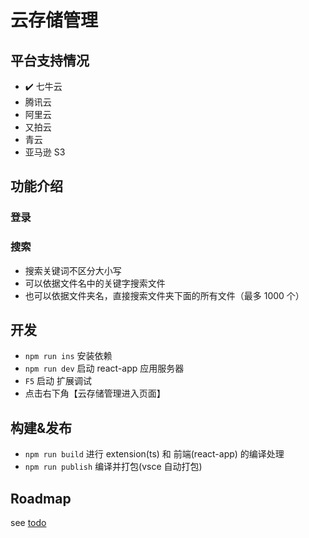 # 云存储管理

## 平台支持情况

- ✔️ 七牛云
- 腾讯云
- 阿里云
- 又拍云
- 青云
- 亚马逊 S3

## 功能介绍

### 登录

### 搜索

- 搜索关键词不区分大小写
- 可以依据文件名中的关键字搜索文件
- 也可以依据文件夹名，直接搜索文件夹下面的所有文件（最多 1000 个）

## 开发

- `npm run ins` 安装依赖
- `npm run dev` 启动 react-app 应用服务器
- `F5` 启动 扩展调试
- 点击右下角【云存储管理进入页面】

## 构建&发布

- `npm run build` 进行 extension(ts) 和 前端(react-app) 的编译处理
- `npm run publish` 编译并打包(vsce 自动打包)

## Roadmap

see [todo](./docs/todo.md)
